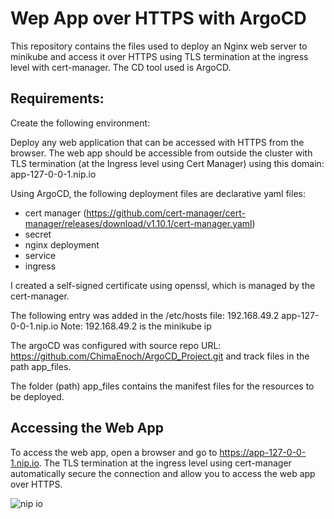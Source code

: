 # Wep App over HTTPS with ArgoCD

This repository contains the files used to deploy an Nginx web server to minikube and access it over HTTPS using TLS termination at the ingress level with cert-manager. The CD tool used is ArgoCD.


## Requirements:

Create the following environment:

Deploy any web application that can be accessed with HTTPS from the browser. The web app should be accessible from outside the cluster with TLS termination (at the Ingress level using Cert Manager) using this domain: app-127-0-0-1.nip.io

Using ArgoCD, the following deployment files are declarative yaml files:

- cert manager (https://github.com/cert-manager/cert-manager/releases/download/v1.10.1/cert-manager.yaml)
- secret
- nginx deployment
- service
- ingress

I created a self-signed certificate using openssl, which is managed by the cert-manager. 

The following entry was added in the /etc/hosts file: 192.168.49.2    app-127-0-0-1.nip.io
Note: 192.168.49.2 is the minikube ip

The argoCD was configured with source repo URL: https://github.com/ChimaEnoch/ArgoCD_Project.git and track files in the path app_files.

The folder (path) app_files contains the manifest files for the resources to be deployed.

## Accessing the Web App
To access the web app, open a browser and go to https://app-127-0-0-1.nip.io. The TLS termination at the ingress level using cert-manager automatically secure the connection and allow you to access the web app over HTTPS.


![nip io](https://user-images.githubusercontent.com/113892424/215744167-19f2aa17-80fc-4c1f-a872-2e97dd069e9b.PNG)


